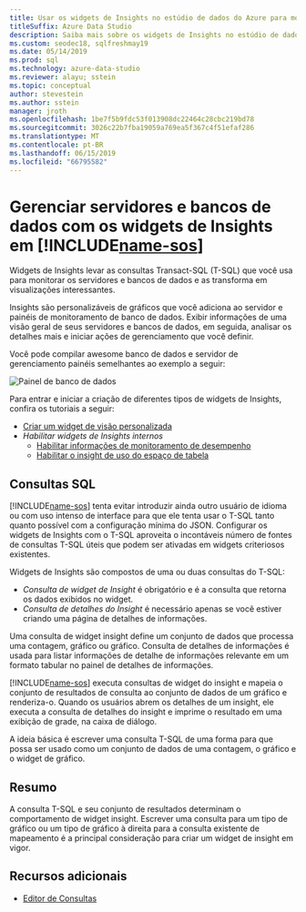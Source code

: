 ```yaml
---
title: Usar os widgets de Insights no estúdio de dados do Azure para monitorar servidores e bancos de dados
titleSuffix: Azure Data Studio
description: Saiba mais sobre os widgets de Insights no estúdio de dados do Azure
ms.custom: seodec18, sqlfreshmay19
ms.date: 05/14/2019
ms.prod: sql
ms.technology: azure-data-studio
ms.reviewer: alayu; sstein
ms.topic: conceptual
author: stevestein
ms.author: sstein
manager: jroth
ms.openlocfilehash: 1be7f5b9fdc53f013908dc22464c28cbc219bd78
ms.sourcegitcommit: 3026c22b7fba19059a769ea5f367c4f51efaf286
ms.translationtype: MT
ms.contentlocale: pt-BR
ms.lasthandoff: 06/15/2019
ms.locfileid: "66795582"
---
```

# <a name="manage-servers-and-databases-with-insight-widgets-in-includename-sosincludesname-sos-shortmd"></a>Gerenciar servidores e bancos de dados com os widgets de Insights em [!INCLUDE[name-sos](../includes/name-sos-short.md)]

Widgets de Insights levar as consultas Transact-SQL (T-SQL) que você usa para monitorar os servidores e bancos de dados e as transforma em visualizações interessantes.

Insights são personalizáveis de gráficos que você adiciona ao servidor e painéis de monitoramento de banco de dados. Exibir informações de uma visão geral de seus servidores e bancos de dados, em seguida, analisar os detalhes mais e iniciar ações de gerenciamento que você definir.

Você pode compilar awesome banco de dados e servidor de gerenciamento painéis semelhantes ao exemplo a seguir:

![Painel de banco de dados](media/insight-widgets/database-dashboard.png)


Para entrar e iniciar a criação de diferentes tipos de widgets de Insights, confira os tutoriais a seguir:

- [Criar um widget de visão personalizada](tutorial-build-custom-insight-sql-server.md)
- *Habilitar widgets de Insights internos*
  - [Habilitar informações de monitoramento de desempenho](tutorial-qds-sql-server.md)
  - [Habilitar o insight de uso do espaço de tabela](tutorial-table-space-sql-server.md)


## <a name="sql-queries"></a>Consultas SQL

[!INCLUDE[name-sos](../includes/name-sos-short.md)] tenta evitar introduzir ainda outro usuário de idioma ou com uso intenso de interface para que ele tenta usar o T-SQL tanto quanto possível com a configuração mínima do JSON. Configurar os widgets de Insights com o T-SQL aproveita o incontáveis número de fontes de consultas T-SQL úteis que podem ser ativadas em widgets criteriosos existentes.

Widgets de Insights são compostos de uma ou duas consultas do T-SQL:
* *Consulta de widget de Insight* é obrigatório e é a consulta que retorna os dados exibidos no widget.
* *Consulta de detalhes do Insight* é necessário apenas se você estiver criando uma página de detalhes de informações.

Uma consulta de widget insight define um conjunto de dados que processa uma contagem, gráfico ou gráfico. Consulta de detalhes de informações é usada para listar informações de detalhe de informações relevante em um formato tabular no painel de detalhes de informações. 

[!INCLUDE[name-sos](../includes/name-sos-short.md)] executa consultas de widget do insight e mapeia o conjunto de resultados de consulta ao conjunto de dados de um gráfico e renderiza-o. Quando os usuários abrem os detalhes de um insight, ele executa a consulta de detalhes do insight e imprime o resultado em uma exibição de grade, na caixa de diálogo.

A ideia básica é escrever uma consulta T-SQL de uma forma para que possa ser usado como um conjunto de dados de uma contagem, o gráfico e o widget de gráfico. 

## <a name="summary"></a>Resumo

A consulta T-SQL e seu conjunto de resultados determinam o comportamento de widget insight. Escrever uma consulta para um tipo de gráfico ou um tipo de gráfico à direita para a consulta existente de mapeamento é a principal consideração para criar um widget de insight em vigor.



## <a name="additional-resources"></a>Recursos adicionais
- [Editor de Consultas](tutorial-sql-editor.md)

